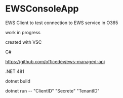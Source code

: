 # EWSConsoleApp
EWS Client to test connection to EWS service in O365

work in progress

created with VSC

C#

https://github.com/officedev/ews-managed-api 

.NET 481

dotnet build 

dotnet run -- "ClientID" "Secrete" "TenantID"
